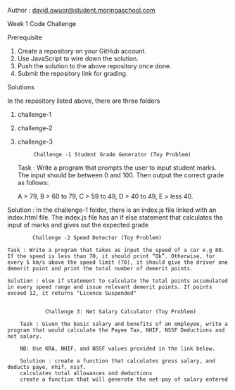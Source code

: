 
Author : david.owuor@student.moringaschool.com

Week 1 Code Challenge

Prerequisite
1. Create a repository on your GitHub account.
2. Use JavaScript to wire down the solution.
3. Push the solution to the above repository once done.
4. Submit the repository link for grading.

Solutions

In the repository listed above, there are three folders
1. challenge-1
2. challenge-2
3. challenge-3

            Challenge -1 Student Grade Generator (Toy Problem)

    Task : Write a program that prompts the user to input student marks. The input should be between 0 and 100. Then output the correct grade as follows: 

    A > 79, B > 60 to 79, C > 59 to 49, D > 40 to 49, E > less 40.

Solution : In the challenge-1 folder, there is an index.js file linked with an index.html file.
The index.js file has an if else statement that calculates the input of marks and gives out the expected grade



        
            Challenge -2 Speed Detector (Toy Problem)

    Task : Write a program that takes as input the speed of a car e.g 80. If the speed is less than 70, it should print “Ok”. Otherwise, for every 5 km/s above the speed limit (70), it should give the driver one demerit point and print the total number of demerit points.

    Solution : else if statement to calculate the total points accumulated in every speed range and issue relevant demerit points. If points exceed 12, it returns "Licence Suspended"


                Challenge 3: Net Salary Calculator (Toy Problem)

        Task : Given the basic salary and benefits of an employee, write a program that would calculate the Payee Tax, NHIF, NSSF Deductions and net salary.

        NB: Use KRA, NHIF, and NSSF values provided in the link below.

        Solution : create a function that calculates gross salary, and deducts paye, nhif, nssf.
        calculates total allowances and deductions
        create a function that will generate the net-pay of salary entered

